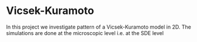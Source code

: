 # Vicsek-Kuramoto
In this project we investigate pattern of a Vicsek-Kuramoto model in 2D. The simulations are done at the microscopic level i.e. at the SDE level
